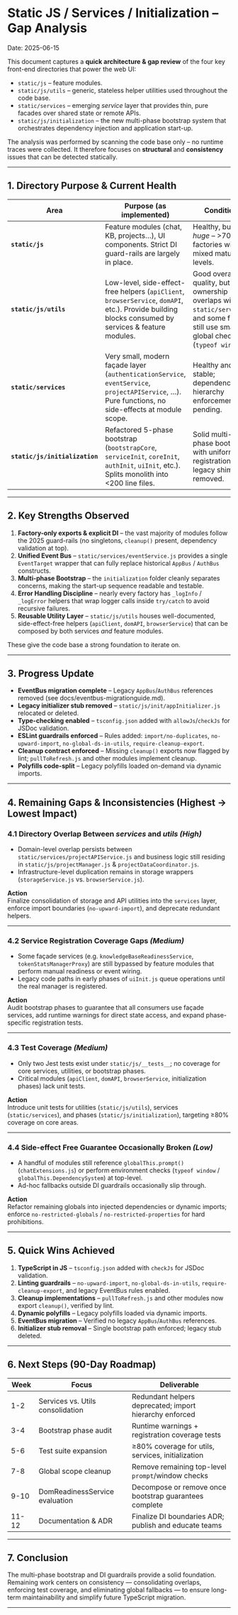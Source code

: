 # Static JS / Services / Initialization – Gap Analysis

Date: 2025-06-15

This document captures a **quick architecture & gap review** of the four key
front-end directories that power the web UI:

* `static/js` – feature modules.
* `static/js/utils` – generic, stateless helper utilities used throughout the
  code base.
* `static/services` – emerging *service* layer that provides thin, pure facades
  over shared state or remote APIs.
* `static/js/initialization` – the new multi-phase bootstrap system that
  orchestrates dependency injection and application start-up.

The analysis was performed by scanning the code base only – no runtime traces
were collected.  It therefore focuses on **structural** and **consistency**
issues that can be detected statically.

---

## 1. Directory Purpose & Current Health

| Area | Purpose (as implemented) | Condition |
|------|--------------------------|-----------|
| **`static/js`** | Feature modules (chat, KB, projects…), UI components.  Strict DI guard-rails are largely in place. | Healthy, but *huge* – >70 factories with mixed maturity levels. |
| **`static/js/utils`** | Low-level, side-effect-free helpers (`apiClient`, `browserService`, `domAPI`, etc.).  Provide building blocks consumed by services & feature modules. | Good overall quality, but ownership overlaps with `static/services`, and some files still use small global checks (`typeof window`). |
| **`static/services`** | Very small, modern façade layer (`authenticationService`, `eventService`, `projectAPIService`, …).  Pure functions, no side-effects at module scope. | Healthy and stable; dependency hierarchy enforcement pending. |
| **`static/js/initialization`** | Refactored 5-phase bootstrap (`bootstrapCore`, `serviceInit`, `coreInit`, `authInit`, `uiInit`, etc.).  Splits monolith into <200 line files. | Solid multi-phase bootstrap with uniform registration; legacy shims removed. |

---

## 2. Key Strengths Observed

1. **Factory-only exports & explicit DI** – the vast majority of modules follow the 2025 guard-rails (no singletons, `cleanup()` present, dependency validation at top).
2. **Unified Event Bus** – `static/services/eventService.js` provides a single `EventTarget` wrapper that can fully replace historical `AppBus` / `AuthBus` constructs.
3. **Multi-phase Bootstrap** – the `initialization` folder cleanly separates concerns, making the start-up sequence readable and testable.
4. **Error Handling Discipline** – nearly every factory has `_logInfo` / `_logError` helpers that wrap logger calls inside `try/catch` to avoid recursive failures.
5. **Reusable Utility Layer** – `static/js/utils` houses well-documented, side-effect-free helpers (`apiClient`, `domAPI`, `browserService`) that can be composed by both services _and_ feature modules.

These give the code base a strong foundation to iterate on.

---

## 3. Progress Update

- **EventBus migration complete** – Legacy `AppBus`/`AuthBus` references removed (see docs/eventbus-migrationguide.md).
- **Legacy initializer stub removed** – `static/js/init/appInitializer.js` relocated or deleted.
- **Type-checking enabled** – `tsconfig.json` added with `allowJs`/`checkJs` for JSDoc validation.
- **ESLint guardrails enforced** – Rules added: `import/no-duplicates`, `no-upward-import`, `no-global-ds-in-utils`, `require-cleanup-export`.
- **Cleanup contract enforced** – Missing `cleanup()` exports now flagged by lint; `pullToRefresh.js` and other modules implement cleanup.
- **Polyfills code-split** – Legacy polyfills loaded on-demand via dynamic imports.

---

## 4. Remaining Gaps & Inconsistencies (Highest → Lowest Impact)

### 4.1 Directory Overlap Between *services* and *utils* *(High)*

* Domain-level overlap persists between `static/services/projectAPIService.js` and business logic still residing in `static/js/projectManager.js` & `projectDataCoordinator.js`.
* Infrastructure-level duplication remains in storage wrappers (`storageService.js` vs. `browserService.js`).

**Action**  
Finalize consolidation of storage and API utilities into the `services` layer, enforce import boundaries (`no-upward-import`), and deprecate redundant helpers.

---

### 4.2 Service Registration Coverage Gaps *(Medium)*

* Some façade services (e.g. `knowledgeBaseReadinessService`, `tokenStatsManagerProxy`) are still bypassed by feature modules that perform manual readiness or event wiring.
* Legacy code paths in early phases of `uiInit.js` queue operations until the real manager is registered.

**Action**  
Audit bootstrap phases to guarantee that all consumers use façade services, add runtime warnings for direct state access, and expand phase-specific registration tests.

---

### 4.3 Test Coverage *(Medium)*

* Only two Jest tests exist under `static/js/__tests__`; no coverage for core services, utilities, or bootstrap phases.
* Critical modules (`apiClient`, `domAPI`, `browserService`, initialization phases) lack unit tests.

**Action**  
Introduce unit tests for utilities (`static/js/utils`), services (`static/services`), and phases (`static/js/initialization`), targeting ≥80% coverage on core areas.

---

### 4.4 Side-effect Free Guarantee Occasionally Broken *(Low)*

* A handful of modules still reference `globalThis.prompt()` (`chatExtensions.js`) or perform environment checks (`typeof window` / `globalThis.DependencySystem`) at top-level.
* Ad-hoc fallbacks outside DI guardrails occasionally slip through.

**Action**  
Refactor remaining globals into injected dependencies or dynamic imports; enforce `no-restricted-globals` / `no-restricted-properties` for hard prohibitions.

---

## 5. Quick Wins Achieved

1. **TypeScript in JS** – `tsconfig.json` added with `checkJs` for JSDoc validation.
2. **Linting guardrails** – `no-upward-import`, `no-global-ds-in-utils`, `require-cleanup-export`, and legacy EventBus rules enabled.
3. **Cleanup implementations** – `pullToRefresh.js` and other modules now export `cleanup()`, verified by lint.
4. **Dynamic polyfills** – Legacy polyfills loaded via dynamic imports.
5. **EventBus migration** – Verified no legacy `AppBus`/`AuthBus` references.
6. **Initializer stub removal** – Single bootstrap path enforced; legacy stub deleted.

---

## 6. Next Steps (90-Day Roadmap)

| Week  | Focus                           | Deliverable                                              |
|-------|---------------------------------|----------------------------------------------------------|
| 1-2   | Services vs. Utils consolidation | Redundant helpers deprecated; import hierarchy enforced   |
| 3-4   | Bootstrap phase audit           | Runtime warnings + registration coverage tests           |
| 5-6   | Test suite expansion            | ≥80% coverage for utils, services, initialization         |
| 7-8   | Global scope cleanup            | Remove remaining top-level `prompt`/window checks         |
| 9-10  | DomReadinessService evaluation  | Decompose or remove once bootstrap guarantees complete    |
| 11-12 | Documentation & ADR             | Finalize DI boundaries ADR; publish and educate teams      |

---

## 7. Conclusion

The multi-phase bootstrap and DI guardrails provide a solid foundation.  Remaining work centers on consistency — consolidating overlaps, enforcing test coverage, and eliminating global fallbacks — to ensure long-term maintainability and simplify future TypeScript migration.

---


